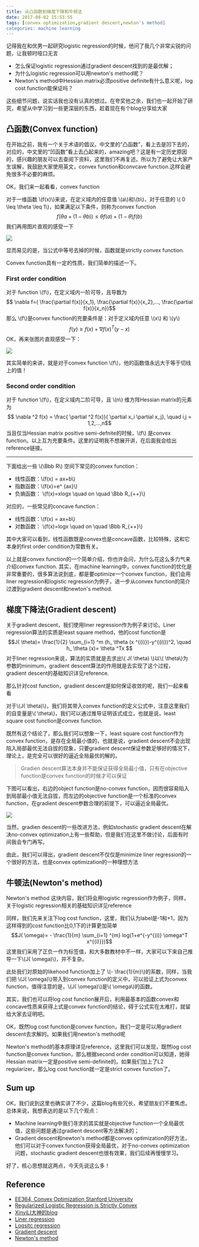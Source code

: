 ```yaml
---
title: 从凸函数到梯度下降和牛顿法
date: 2017-08-02 15:53:55
tags: [convex optimization,gradient descent,newton's method]
categories: machine learning
---
```

记得我在和优男一起研究logistic regression的时候，他问了我几个非常尖锐的问题，让我顿时哑口无言
* 怎么保证logistic regression通过gradient descent找到的是最优解；
* 为什么logistic regression可以用newton's method呢？
* Newton's method中Hessian matrix必须positive definite有什么意义呢，log cost function能保证吗？

这些细节问题，说实话我也没有认真的想过。在夸奖他之余，我们也一起开始了研究，希望从中学习到一些更深层的东西，趁着现在有个blog分享给大家
<!--more-->

## 凸函数(Convex function)
在开始之前，我有一个关于术语的倡议。中文里的“凸函数”，看上去是凹下去的，对应的，中文里的“凹函数”看上去凸起来的，amazing吧？这是有一定历史原因的，感兴趣的朋友可以去查阅下资料，这里我们不再复述。所以为了避免让大家产生误解，我鼓励大家使用英文，convex function和convcave function.这样会避免很多不必要的麻烦。

OK，我们来一起看看，convex function

对于一维函数 \\(f(x)\\)来说，在定义域内的任意值 \\(a\\)和\\(b\\)，对于任意的 \\( 0 \leq \theta \leq 1\\)，如果满足以下条件，则称为convex function
$$f(\theta a+(1-\theta b)) \leq \theta f(a) + (1- \theta)f(b)$$
我们再用图片直观的感受一下

![](http://otmy7guvn.bkt.clouddn.com/blog/1/1-1.png) 

显而易见的是，当公式中等号去掉的时候，函数就是strictly convex function.

Convex function具有一定的性质，我们简单的描述一下。

### First order condition
对于 function \\(f\\)，在定义域内一阶可导，且导数为
$$ 	\nabla f=( \frac{\partial f(x)}{x_1}, \frac{\partial f(x)}{x_2},...,  \frac{\partial f(x)}{x_n})$$
那么 \\(f\\)是convex function的充要条件是：对于定义域内任意 \\(x\\) 和 \\(y\\)
$$ f(y) \geq f(x) + \nabla f(x)^T (y - x)$$
OK，再来张图片直观感受一下：

![](http://otmy7guvn.bkt.clouddn.com/blog/1/1-2.png) 

其实简单的来讲，就是对于convex function \\(f\\)，他的函数值永远大于等于切线上的值！

### Second order condition
对于 function \\(f\\)，在定义域内二阶可导，且 \\(n\\) 维方阵Hessian matrix的元素为
$$ \nabla ^2 f(x) = \frac{ \partial ^2 f(x)}{ \partial x_i \partial x_j}, \quad i,j = 1,2,...,n$$
当且仅当Hessian matrix positive semi-defnite的时候，\\(f\\) 是convex function。以上互为充要条件。这里的证明我不想展开讲，在后面我会给出reference链接。

---
下面给出一些 \\(\Bbb R\\) 空间下常见的convex function：
* 线性函数：\\(f(x) = ax+b\\)
* 指数函数：\\(f(x)=e^ {ax}\\)
* 负熵函数： \\(f(x)=xlogx \quad on \quad \Bbb R_{++}\\)

对应的，一些常见的concave function：
* 线性函数：\\(f(x) = ax+b\\)
* 对数函数： \\(f(x)=logx  \quad on \quad \Bbb R_{++}\\)

其中大家可以看到，线性函数既是convex也是concave函数，比较特殊，这和它本身的first order condition为常数有关。

以上就是convex function的一个简单介绍，你也许会问，为什么花这么多力气来介绍convex function. 其实，在machine learning中，convex function的优化是非常重要的，很多算法说到底，都是要optimize一个convex function，我们会用liner regression和logistic regression为例子，进一步从convex function的简介过渡到gradient descent和newton's method.

## 梯度下降法(Gradient descent)
关于gradient descent，我们使用liner regression作为例子来讨论。Liner regression算法的实质是least square method，他的cost function是
$$J( \theta)= \frac{1}{2} \sum_{i=1} ^m (h_ \theta (x ^{(i)})-y^{(i)})^2, \quad h_ \theta (x)= \theta ^Tx $$
对于liner regression来说，算法的实质就是去求出\\( J( \theta) \\)以\\( \theta\\)为参数的minimum，gradient descent算法的作用就是去实现了这个过程，gradient descent的基础知识详见reference. 

那么针对cost function，gradient descent是如何保证收敛的呢，我们一起来看看

对于\\(J( \theta)\\)，我们将其带入convex function的定义公式中，注意这里我们的自变量是\\( \theta\\)，我们可以通过推导证明该式成立，也就是说，least square cost function是convex function.

既然有这个结论了，那么我们可以想象一下，least square cost function作为convex function，是存在全局最小值的，也就是说，gradient descent不会出现陷入局部最优无法自拔的现象，只要gradient descent保证参数足够好的情况下，理论上，是完全可以很好的逼近全局最优的解的。

> Gradien descent算法本身并不能保证获得全局最小值，只有在objective function是convex function的时候才可以保证

下图可以看出，右边的object function是no-convex function，因而很容易陷入到局部最小值无法自拔，而左边的objective function是一个标准的convex function，在gradient descent参数合理的前提下，可以逼近全局最优。

![](http://otmy7guvn.bkt.clouddn.com/blog/1/1-3.png) 

当然，gradien descent的一些改进方法，例如stochastic gradient descent在解决no-convex optimization上有一些帮助，但是我们在这里不做讨论，后面有时间我会专门再写。

由此，我们可以得出，gradient descent不仅仅是minimize liner regression的一个很好的方法，也是convex optimization的一种理想方法

## 牛顿法(Newton's method)
Newton's method 这块内容，我们将会用logistic regression作为例子，同样，关于logistic regression相关的基础知识详见reference

同样，我们先来关注下log cost function，这里，我们认为label是-1和+1，因为这样得到的cost function比0,1下的计算更加简单
$$J( \omega)= - \frac{1}{m} \sum_{i=1} ^{m} log(1+e^{-y^{(i)} \omega^T x^{(i)}})$$
这里我们采用了正负一作为标签值，和大多数教材中不一样，大家可以下来自己推导一下\\(J( \omega)\\)，并不复杂。

此处我们对原始的likehood function加上了 \\(- \frac{1}{m}\\)的系数，同样，当我们把 \\(J( \omega)\\)带入到convex function的定义中，可以验证上式为convex function，值得注意的是，\\(J( \omega)\\)是\\( \omega\\)的函数。

其实，我们也可以将log cost function展开后，利用最基本的函数convex和concave性质来获得上式是convex function的结论，碍于公式实在太难打，就留给大家去证明吧。

OK，既然log cost function是convex function，我们一定是可以用gradient descent去求解的。如果我们用newton's method呢

Newton's method的基本原理详见reference，这里我们可以发现，既然log cost function是convex function，那么根据second order condition可以知道，她得Hessian matrix一定是positive semi-definite的。如果我们加上了L2 regularizer，那么log cost function就一定是strict convex function了。

## Sum up
OK，我们说到这里也确实讲了不少，这篇blog有些冗长，希望朋友们不要焦虑。总体来说，我想表达的是以下几个观点：
* Machine learning中我们寻求的其实就是objective function一个全局最优值，这些问题是通过gradient descent等方法解决的；
* Gradient descent和newton's method都是convex optimization的好方法，他们可以对于convex function获得全局最优，对于no-convex optimization问题，stochastic gradient descent也很有效果，我们后续再慢慢学习。

好了，核心思想就这两点，今天先说这么多！

## Reference
* [EE364, Convex Optimization Stanford University](https://see.stanford.edu/materials/lsocoee364a/03ConvexFunctions.pdf)
* [Regularized Logistic Regression is Strictly Convex](http://qwone.com/~jason/writing/convexLR.pdf)
* [XinyiLI大神的blog](https://www.yangzhou301.com/2016/03/14/826442654/)
* [Liner regression](https://en.wikipedia.org/wiki/Linear_regression)
* [Logsitc regression](https://en.wikipedia.org/wiki/Logistic_regression)
* [Gradient descent](https://en.wikipedia.org/wiki/Gradient_descent)
* [Newton's method](https://en.wikipedia.org/wiki/Newton%27s_method)

